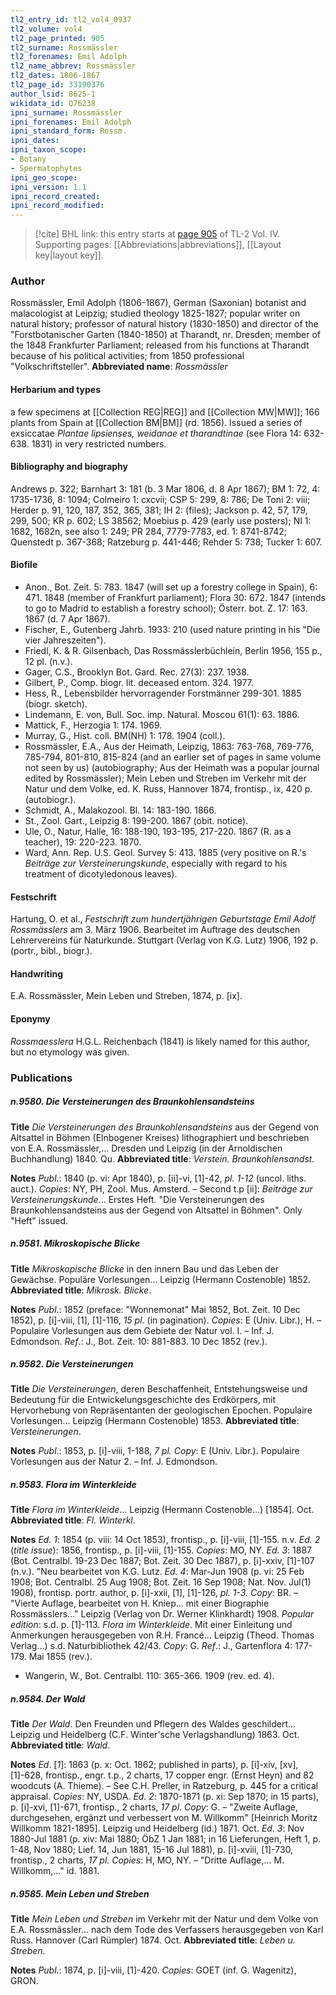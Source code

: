 ```yaml
---
tl2_entry_id: tl2_vol4_0937
tl2_volume: vol4
tl2_page_printed: 905
tl2_surname: Rossmässler
tl2_forenames: Emil Adolph
tl2_name_abbrev: Rossmässler
tl2_dates: 1806-1867
tl2_page_id: 33190376
author_lsid: 8625-1
wikidata_id: Q76238
ipni_surname: Rossmässler
ipni_forenames: Emil Adolph
ipni_standard_form: Rossm.
ipni_dates: 
ipni_taxon_scope: 
- Botany
- Spermatophytes
ipni_geo_scope: 
ipni_version: 1.1
ipni_record_created: 
ipni_record_modified:
---
```



> [!cite] BHL link: this entry starts at [page 905](https://www.biodiversitylibrary.org/page/33190376) of TL-2 Vol. IV.
> Supporting pages: [[Abbreviations|abbreviations]], [[Layout key|layout key]].

### Author

Rossmässler, Emil Adolph (1806-1867), German (Saxonian) botanist and malacologist at Leipzig; studied theology 1825-1827; popular writer on natural history; professor of natural history (1830-1850) and director of the "Forstbotanischer Garten (1840-1850) at Tharandt, nr. Dresden; member of the 1848 Frankfurter Parliament; released from his functions at Tharandt because of his political activities; from 1850 professional "Volkschriftsteller". 
**Abbreviated name**: *Rossmässler*

#### Herbarium and types

a few specimens at [[Collection REG|REG]] and [[Collection MW|MW]]; 166 plants from Spain at [[Collection BM|BM]] (rd. 1856). Issued a series of exsiccatae *Plantae lipsienses, weidanae et tharandtinae* (see Flora 14: 632-638. 1831) in very restricted numbers.

#### Bibliography and biography

Andrews p. 322; Barnhart 3: 181 (b. 3 Mar 1806, d. 8 Apr 1867); BM 1: 72, 4: 1735-1736, 8: 1094; Colmeiro 1: cxcvii; CSP 5: 299, 8: 786; De Toni 2: viii; Herder p. 91, 120, 187, 352, 365, 381; IH 2: (files); Jackson p. 42, 57, 179, 299, 500; KR p. 602; LS 38562; Moebius p. 429 (early use posters); NI 1: 1682, 1682n, see also 1: 249; PR 284, 7779-7783, ed. 1: 8741-8742; Quenstedt p. 367-368; Ratzeburg p. 441-446; Rehder 5: 738; Tucker 1: 607.

#### Biofile

- Anon., Bot. Zeit. 5: 783. 1847 (will set up a forestry college in Spain), 6: 471. 1848 (member of Frankfurt parliament); Flora 30: 672. 1847 (intends to go to Madrid to establish a forestry school); Österr. bot. Z. 17: 163. 1867 (d. 7 Apr 1867).
- Fischer, E., Gutenberg Jahrb. 1933: 210 (used nature printing in his "Die vier Jahreszeiten").
- Friedl, K. & R. Gilsenbach, Das Rossmässlerbüchlein, Berlin 1956, 155 p., 12 pl. (n.v.).
- Gager, C.S., Brooklyn Bot. Gard. Rec. 27(3): 237. 1938.
- Gilbert, P., Comp. biogr. lit. deceased entom. 324. 1977.
- Hess, R., Lebensbilder hervorragender Forstmänner 299-301. 1885 (biogr. sketch).
- Lindemann, E. von, Bull. Soc. imp. Natural. Moscou 61(1): 63. 1886.
- Mattick, F., Herzogia 1: 174. 1969.
- Murray, G., Hist. coll. BM(NH) 1: 178. 1904 (coll.).
- Rossmässler, E.A., Aus der Heimath, Leipzig, 1863: 763-768, 769-776, 785-794, 801-810, 815-824 (and an earlier set of pages in same volume not seen by us) (autobiography; Aus der Heimath was a popular journal edited by Rossmässler); Mein Leben und Streben im Verkehr mit der Natur und dem Volke, ed. K. Russ, Hannover 1874, frontisp., ix, 420 p. (autobiogr.).
- Schmidt, A., Malakozool. Bl. 14: 183-190. 1866.
- St., Zool. Gart., Leipzig 8: 199-200. 1867 (obit. notice).
- Ule, O., Natur, Halle, 16: 188-190, 193-195, 217-220. 1867 (R. as a teacher), 19: 220-223. 1870.
- Ward, Ann. Rep. U.S. Geol. Survey 5: 413. 1885 (very positive on R.'s *Beiträge zur Versteinerungskunde*, especially with regard to his treatment of dicotyledonous leaves).

#### Festschrift

Hartung, O. et al., *Festschrift zum hundertjährigen Geburtstage Emil Adolf Rossmässlers* am 3. März 1906. Bearbeitet im Auftrage des deutschen Lehrervereins für Naturkunde. Stuttgart (Verlag von K.G. Lutz) 1906, 192 p. (portr., bibl., biogr.).

#### Handwriting

E.A. Rossmässler, Mein Leben und Streben, 1874, p. \[ix\].

#### Eponymy

*Rossmaesslera* H.G.L. Reichenbach (1841) is likely named for this author, but no etymology was given.

### Publications

##### n.9580. Die Versteinerungen des Braunkohlensandsteins

**Title**
*Die Versteinerungen des Braunkohlensandsteins* aus der Gegend von Altsattel in Böhmen (Elnbogener Kreises) lithographiert und beschrieben von E.A. Rossmässler,... Dresden und Leipzig (in der Arnoldischen Buchhandlung) 1840. Qu.
**Abbreviated title**: *Verstein. Braunkohlensandst.*

**Notes**
*Publ*.: 1840 (p. vi: Apr 1840), p. \[ii\]-vi, \[1\]-42, *pl. 1-12* (uncol. liths. auct.). *Copies*: NY, PH, Zool. Mus. Amsterd. – Second t.p \[ii\]: *Beiträge zur Versteinerungskunde*... Erstes Heft. "Die Versteinerungen des Braunkohlensandsteins aus der Gegend von Altsattel in Böhmen". Only "Heft" issued.

##### n.9581. Mikroskopische Blicke

**Title**
*Mikroskopische Blicke* in den innern Bau und das Leben der Gewächse. Populäre Vorlesungen... Leipzig (Hermann Costenoble) 1852.
**Abbreviated title**: *Mikrosk. Blicke*.

**Notes**
*Publ*.: 1852 (preface: "Wonnemonat" Mai 1852, Bot. Zeit. 10 Dec 1852), p. \[i\]-viii, \[1\], \[1\]-116, *15 pl*. (in pagination). *Copies*: E (Univ. Libr.), H. – Populaire Vorlesungen aus dem Gebiete der Natur vol. I. – Inf. J. Edmondson.
*Ref*.: J., Bot. Zeit. 10: 881-883. 10 Dec 1852 (rev.).

##### n.9582. Die Versteinerungen

**Title**
*Die Versteinerungen*, deren Beschaffenheit, Entstehungsweise und Bedeutung für die Entwickelungsgeschichte des Erdkörpers, mit Hervorhebung von Repräsentanten der geologischen Epochen. Populaire Vorlesungen... Leipzig (Hermann Costenoble) 1853.
**Abbreviated title**: *Versteinerungen*.

**Notes**
*Publ*.: 1853, p. \[i\]-viii, 1-188, *7 pl. Copy*: E (Univ. Libr.). Populaire Vorlesungen aus der Natur 2. – Inf. J. Edmondson.

##### n.9583. Flora im Winterkleide

**Title**
*Flora im Winterkleide*... Leipzig (Hermann Costenoble...) \[1854\]. Oct.
**Abbreviated title**: *Fl. Winterkl*.

**Notes**
*Ed. 1*: 1854 (p. viii: 14 Oct 1853), frontisp., p. \[i\]-viii, \[1\]-155. n.v.
*Ed. 2* (*title issue*): 1856, frontisp., p. \[i\]-viii, \[1\]-155. *Copies*: MO, NY.
*Ed. 3*: 1887 (Bot. Centralbl. 19-23 Dec 1887; Bot. Zeit. 30 Dec 1887), p. \[i\]-xxiv, \[1\]-107 (n.v.). "Neu bearbeitet von K.G. Lutz.
*Ed. 4*: Mar-Jun 1908 (p. vi: 25 Feb 1908; Bot. Centralbl. 25 Aug 1908; Bot. Zeit. 16 Sep 1908; Nat. Nov. Jul(1) 1908), frontisp. portr. author, p. \[i\]-xxii, \[1\], \[1\]-126, *pl. 1-3. Copy*: BR. – "Vierte Auflage, bearbeitet von H. Kniep... mit einer Biographie Rossmässlers..." Leipzig (Verlag von Dr. Werner Klinkhardt) 1908.
*Popular edition*: s.d. p. \[1\]-113. *Flora im Winterkleide*. Mit einer Einleitung und Anmerkungen herausgegeben von R.H. Francé... Leipzig (Theod. Thomas Verlag...) s.d. Naturbibliothek 42/43. *Copy*: G.
*Ref*.: J., Gartenflora 4: 177-179. Mai 1855 (rev.).
- Wangerin, W., Bot. Centralbl. 110: 365-366. 1909 (rev. ed. 4).

##### n.9584. Der Wald

**Title**
*Der Wald*. Den Freunden und Pflegern des Waldes geschildert... Leipzig und Heidelberg (C.F. Winter'sche Verlagshandlung) 1863. Oct.
**Abbreviated title**: *Wald*.

**Notes**
*Ed*. \[*1*\]: 1863 (p. x: Oct. 1862; published in parts), p. \[i\]-xiv, \[xv\], \[1\]-628, frontisp., engr. t.p., 2 charts, 17 copper engr. (Ernst Heyn) and 82 woodcuts (A. Thieme). – See C.H. Preller, in Ratzeburg, p. 445 for a critical appraisal. *Copies*: NY, USDA.
*Ed. 2*: 1870-1871 (p. xi: Sep 1870; in 15 parts), p. \[i\]-xvi, \[1\]-671, frontisp., 2 charts, *17 pl. Copy*: G. – "Zweite Auflage, durchgesehen, ergänzt und verbessert von M. Willkomm" \[Heinrich Moritz Willkomm 1821-1895\]. Leipzig und Heidelberg (id.) 1871. Oct.
*Ed. 3*: Nov 1880-Jul 1881 (p. xiv: Mai 1880; ÖbZ 1 Jan 1881; in 16 Lieferungen, Heft 1, p. 1-48, Nov 1880; Lief. 14, Jun 1881, 15-16 Jul 1881), p. \[i\]-xviii, \[1\]-730, frontisp., 2 charts, *17 pl. Copies*: H, MO, NY. – "Dritte Auflage,... M. Willkomm,..." id. 1881.

##### n.9585. Mein Leben und Streben

**Title**
*Mein Leben und Streben* im Verkehr mit der Natur und dem Volke von E.A. Rossmässler... nach dem Tode des Verfassers herausgegeben von Karl Russ. Hannover (Carl Rümpler) 1874. Oct.
**Abbreviated title**: *Leben u. Streben*.

**Notes**
*Publ*.: 1874, p. \[i\]-viii, \[1\]-420. *Copies*: GOET (inf. G. Wagenitz), GRON.

